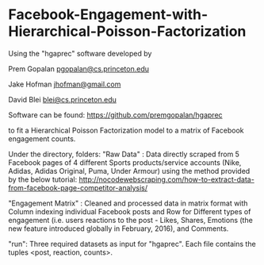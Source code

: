 # Facebook-Engagement-with-Hierarchical-Poisson-Factorization
Using the "hgaprec" software developed by 

Prem Gopalan
pgopalan@cs.princeton.edu

Jake Hofman
jhofman@gmail.com

David Blei
blei@cs.princeton.edu

Software can be found: https://github.com/premgopalan/hgaprec

to fit a Hierarchical Poisson Factorization model to a matrix of Facebook engagement counts.

Under the directory, folders:
"Raw Data" : 
  Data directly scraped from 5 Facebook pages of 4 different Sports products/service accounts (Nike, Adidas, Adidas Original, Puma, Under Armour) using the method provided by the below tutorial:
http://nocodewebscraping.com/how-to-extract-data-from-facebook-page-competitor-analysis/

"Engagement Matrix" :
  Cleaned and processed data in matrix format with Column indexing individual Facebook posts and Row for Different types of engagement (i.e. users reactions to the post - Likes, Shares, Emotions (the new feature introduced globally in February, 2016), and Comments.
  
"run":
  Three required datasets as input for "hgaprec". Each file contains the tuples <post, reaction, counts>.
